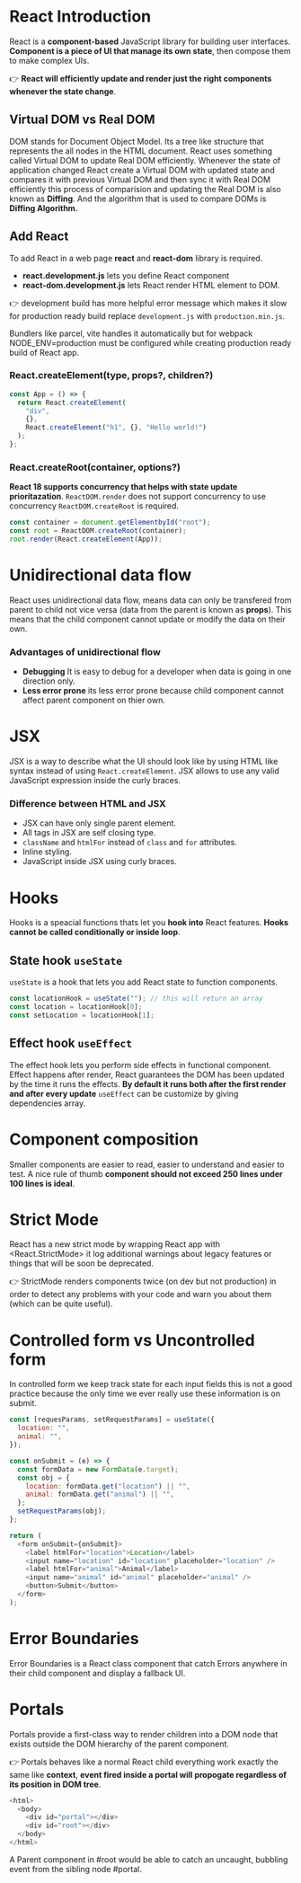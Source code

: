 # React Introduction

React is a **component-based** JavaScript library for building user interfaces. **Component is a piece of UI that manage its own state**, then compose them to make complex UIs.

👉 **React will efficiently update and render just the right components whenever the state change**.

## Virtual DOM vs Real DOM

DOM stands for Document Object Model. Its a tree like structure that represents the all nodes in the HTML document. React uses something called Virtual DOM to update Real DOM efficiently. Whenever the state of application changed React create a Virtual DOM with updated state and compares it with previous Virtual DOM and then sync it with Real DOM efficiently this process of comparision and updating the Real DOM is also known as **Diffing**. And the algorithm that is used to compare DOMs is **Diffing Algorithm.**

## Add React

To add React in a web page **react** and **react-dom** library is required.

- **react.development.js** lets you define React component
- **react-dom.development.js** lets React render HTML element to DOM.

👉 development build has more helpful error message which makes it slow for production ready build replace `development.js` with `production.min.js`.

Bundlers like parcel, vite handles it automatically but for webpack NODE_ENV=production must be configured while creating production ready build of React app.

### React.createElement(type, props?, children?)

```js
const App = () => {
  return React.createElement(
    "div",
    {},
    React.createElement("h1", {}, "Hello world!")
  );
};
```

### React.createRoot(container, options?)

**React 18 supports concurrency that helps with state update prioritazation**. `ReactDOM.render` does not support concurrency to use concurrency `ReactDOM.createRoot` is required.

```js
const container = document.getElementbyId("root");
const root = ReactDOM.createRoot(container);
root.render(React.createElement(App));
```

# Unidirectional data flow

React uses unidirectional data flow, means data can only be transfered from parent to child not vice versa (data from the parent is known as **props**). This means that the child component cannot update or modify the data on their own.

### Advantages of unidirectional flow

- **Debugging** It is easy to debug for a developer when data is going in one direction only.
- **Less error prone** its less error prone because child component cannot affect parent component on thier own.

# JSX

JSX is a way to describe what the UI should look like by using HTML like syntax instead of using `React.createElement`. JSX allows to use any valid JavaScript expression inside the curly braces.

### Difference between HTML and JSX

- JSX can have only single parent element.
- All tags in JSX are self closing type.
- `className` and `htmlFor` instead of `class` and `for` attributes.
- Inline styling.
- JavaScript inside JSX using curly braces.

# Hooks

Hooks is a speacial functions thats let you **hook into** React features. **Hooks cannot be called conditionally or inside loop**.

## State hook `useState`

`useState` is a hook that lets you add React state to function components.

```js
const locationHook = useState(""); // this will return an array
const location = locationHook[0];
const setLocation = locationHook[1];
```

## Effect hook `useEffect`

The effect hook lets you perform side effects in functional component. Effect happens after render, React guarantees the DOM has been updated by the time it runs the effects. **By default it runs both after the first render and after every update** `useEffect` can be customize by giving dependencies array.

# Component composition

Smaller components are easier to read, easier to understand and easier to test. A nice rule of thumb **component should not exceed 250 lines under 100 lines is ideal**.

# Strict Mode

React has a new strict mode by wrapping React app with <React.StrictMode> it log additional warnings about legacy features or things that will be soon be deprecated.

👉 StrictMode renders components twice (on dev but not production) in order to detect any problems with your code and warn you about them (which can be quite useful).

# Controlled form vs Uncontrolled form

In controlled form we keep track state for each input fields this is not a good practice because the only time we ever really use these information is on submit.

```js
const [requesParams, setRequestParams] = useState({
  location: "",
  animal: "",
});

const onSubmit = (e) => {
  const formData = new FormData(e.target);
  const obj = {
    location: formData.get("location") || "",
    animal: formData.get("animal") || "",
  };
  setRequestParams(obj);
};

return (
  <form onSubmit={onSubmit}>
    <label htmlFor="location">Location</label>
    <input name="location" id="location" placeholder="location" />
    <label htmlFor="animal">Animal</label>
    <input name="animal" id="animal" placeholder="animal" />
    <button>Submit</button>
  </form>
);
```

# Error Boundaries

Error Boundaries is a React class component that catch Errors anywhere in their child component and display a fallback UI.

# Portals

Portals provide a first-class way to render children into a DOM node that exists outside the DOM hierarchy of the parent component.

👉 Portals behaves like a normal React child everything work exactly the same like **context**, **event fired inside a portal will propogate regardless of its position in DOM tree**.

```js
<html>
  <body>
    <div id="portal"></div>
    <div id="root"></div>
  </body>
</html>
```

A Parent component in #root would be able to catch an uncaught, bubbling event from the sibling node #portal.